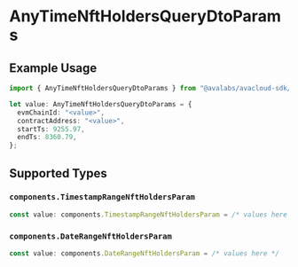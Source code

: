 # AnyTimeNftHoldersQueryDtoParams

## Example Usage

```typescript
import { AnyTimeNftHoldersQueryDtoParams } from "@avalabs/avacloud-sdk/models/components";

let value: AnyTimeNftHoldersQueryDtoParams = {
  evmChainId: "<value>",
  contractAddress: "<value>",
  startTs: 9255.97,
  endTs: 8360.79,
};
```

## Supported Types

### `components.TimestampRangeNftHoldersParam`

```typescript
const value: components.TimestampRangeNftHoldersParam = /* values here */
```

### `components.DateRangeNftHoldersParam`

```typescript
const value: components.DateRangeNftHoldersParam = /* values here */
```

